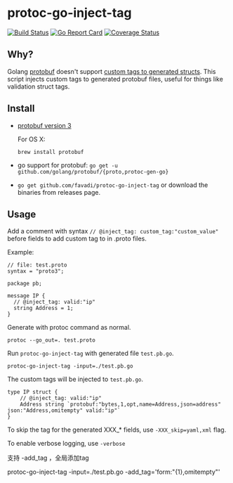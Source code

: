 # protoc-go-inject-tag

[![Build Status](https://travis-ci.org/favadi/protoc-go-inject-tag.svg?branch=master)](https://travis-ci.org/favadi/protoc-go-inject-tag)
[![Go Report Card](https://goreportcard.com/badge/github.com/favadi/protoc-go-inject-tag)](https://goreportcard.com/report/github.com/favadi/protoc-go-inject-tag)
[![Coverage Status](https://coveralls.io/repos/github/favadi/protoc-go-inject-tag/badge.svg)](https://coveralls.io/github/favadi/protoc-go-inject-tag)

## Why?

Golang [protobuf](https://github.com/golang/protobuf) doesn't support
[custom tags to generated structs](https://github.com/golang/protobuf/issues/52). This
script injects custom tags to generated protobuf files, useful for
things like validation struct tags.

## Install

* [protobuf version 3](https://github.com/google/protobuf)

  For OS X:
  
  ```
  brew install protobuf
  ```
* go support for protobuf: `go get -u github.com/golang/protobuf/{proto,protoc-gen-go}`

*  `go get github.com/favadi/protoc-go-inject-tag` or download the
  binaries from releases page.

## Usage

Add a comment with syntax `// @inject_tag: custom_tag:"custom_value"`
before fields to add custom tag to in .proto files.

Example:

```
// file: test.proto
syntax = "proto3";

package pb;

message IP {
  // @inject_tag: valid:"ip"
  string Address = 1;
}
```

Generate with protoc command as normal.

```
protoc --go_out=. test.proto
```

Run `protoc-go-inject-tag` with generated file `test.pb.go`.

```
protoc-go-inject-tag -input=./test.pb.go
```

The custom tags will be injected to `test.pb.go`.

```
type IP struct {
	// @inject_tag: valid:"ip"
	Address string `protobuf:"bytes,1,opt,name=Address,json=address" json:"Address,omitempty" valid:"ip"`
}
```

To skip the tag for the generated XXX_* fields, use
`-XXX_skip=yaml,xml` flag.

To enable verbose logging, use `-verbose`

支持 -add_tag ，全局添加tag

protoc-go-inject-tag -input=./test.pb.go -add_tag='form:"{1},omitempty"'
